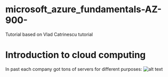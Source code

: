 # microsoft_azure_fundamentals-AZ-900-
Tutorial based on Vlad Catrinescu tutorial


# Introduction to cloud computing
In past each company got tons of servers for different purposes:
![alt text](https://github.com/michuW93/microsoft_azure_fundamentals-AZ-900-/blob/master/old_servers.png?raw=true)
